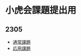 # 小虎会課題提出用
## 2305
- [通常課題](https://cm-dmiyamoto.github.io/kotora/2305/2305_kadai_n)
- [応用課題](https://cm-dmiyamoto.github.io/kotora/2305/2305_kadai_a)
